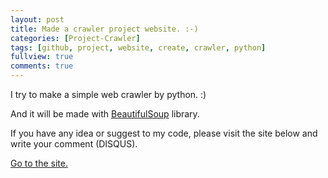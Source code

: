 ```yaml
---
layout: post
title: Made a crawler project website. :-)
categories: [Project-Crawler]
tags: [github, project, website, create, crawler, python]
fullview: true
comments: true
---
```


I try to make a simple web crawler by python. :)

And it will be made with [BeautifulSoup](https://www.crummy.com/software/BeautifulSoup) library.

If you have any idea or suggest to my code, please visit the site below and write your comment (DISQUS).


<a class="btn btn-default" href="https://zective.github.io/crawler">Go to the site.</a>
